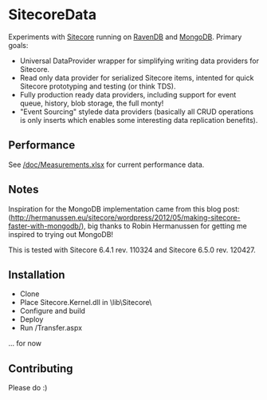 # SitecoreData

Experiments with [Sitecore](http://www.sitecore.net) running on [RavenDB](http://ravendb.net) and [MongoDB](http://www.mongodb.org). Primary goals:

* Universal DataProvider wrapper for simplifying writing data providers for Sitecore.
* Read only data provider for serialized Sitecore items, intented for quick Sitecore prototyping and testing (or think TDS).
* Fully production ready data providers, including support for event queue, history, blob storage, the full monty!
* "Event Sourcing" stylede data providers (basically all CRUD operations is only inserts which enables some 
interesting data replication benefits).

## Performance ##

See [/doc/Measurements.xlsx](https://github.com/pbering/SitecoreData/blob/master/doc/Measurements.xlsx) for current performance data.

## Notes ##

Inspiration for the MongoDB implementation came from this blog post: (http://hermanussen.eu/sitecore/wordpress/2012/05/making-sitecore-faster-with-mongodb/), big thanks 
to Robin Hermanussen for getting me inspired to trying out MongoDB!

This is tested with Sitecore 6.4.1 rev. 110324 and Sitecore 6.5.0 rev. 120427.

## Installation ##

* Clone
* Place Sitecore.Kernel.dll in \lib\Sitecore\
* Configure and build
* Deploy
* Run /Transfer.aspx

... for now

## Contributing ##

Please do :)